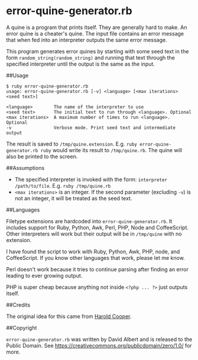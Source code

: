 error-quine-generator.rb
========================

A quine is a program that prints itself. They are generally hard to make. An error quine is a cheater's quine. The input file contains an error message that when fed into an interpreter outputs the same error message.

This program generates error quines by starting with some seed text in the form `random_string(random_string)` and running that text through the specified interpreter until the output is the same as the input.

##Usage

    $ ruby error-quine-generator.rb 
    usage: error-quine-generator.rb [-v] <language> [<max iterations> <seed text>]

    <language>        The name of the interpreter to use
    <seed text>       The initial text to run through <language>. Optional
    <max iterations>  A maximum number of times to run <language>. Optional
    -v                Verbose mode. Print seed text and intermediate output

The result is saved to `/tmp/quine.extension`. E.g. `ruby error-quine-generator.rb ruby` would write its result to `/tmp/quine.rb`. The quine will also be printed to the screen.

##Assumptions

- The specified interpreter is invoked with the form: `interpreter /path/to/file`. E.g. `ruby /tmp/quine.rb`
- `<max iterations>` is an integer. If the second parameter (excluding `-v`) is not an integer, it will be treated as the seed text.

##Languages

Filetype extensions are hardcoded into `error-quine-generator.rb`. It includes support for Ruby, Python, Awk, Perl, PHP, Node and CoffeeScript. Other interpreters will work but their output will be in `/tmp/quine` with no extension.

I have found the script to work with Ruby, Python, Awk, PHP, node, and CoffeeScript. If you know other languages that work, please let me know.

Perl doesn't work because it tries to continue parsing after finding an error leading to ever growing output.

PHP is super cheap because anything not inside `<?php ... ?>` just outputs itself.

##Credits

The original idea for this came from [Harold Cooper](https://github.com/hrldcpr).

##Copyright

`error-quine-generator.rb` was written by David Albert and is released to the Public Domain. See https://creativecommons.org/publicdomain/zero/1.0/ for more.
